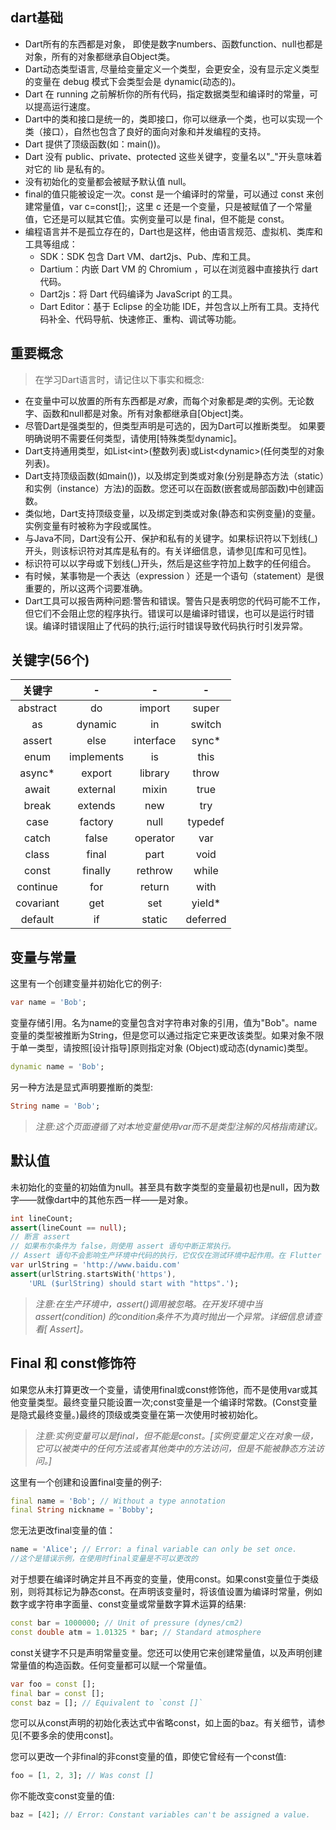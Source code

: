 ## dart基础

- Dart所有的东西都是对象， 即使是数字numbers、函数function、null也都是对象，所有的对象都继承自Object类。
- Dart动态类型语言, 尽量给变量定义一个类型，会更安全，没有显示定义类型的变量在 debug 模式下会类型会是 dynamic(动态的)。
- Dart 在 running 之前解析你的所有代码，指定数据类型和编译时的常量，可以提高运行速度。
- Dart中的类和接口是统一的，类即接口，你可以继承一个类，也可以实现一个类（接口），自然也包含了良好的面向对象和并发编程的支持。
- Dart 提供了顶级函数(如：main())。
- Dart 没有 public、private、protected 这些关键字，变量名以"_"开头意味着对它的 lib 是私有的。
- 没有初始化的变量都会被赋予默认值 null。
- final的值只能被设定一次。const 是一个编译时的常量，可以通过 const 来创建常量值，var c=const[];，这里 c 还是一个变量，只是被赋值了一个常量值，它还是可以赋其它值。实例变量可以是 final，但不能是 const。
- 编程语言并不是孤立存在的，Dart也是这样，他由语言规范、虚拟机、类库和工具等组成：
    - SDK：SDK 包含 Dart VM、dart2js、Pub、库和工具。
    - Dartium：内嵌 Dart VM 的 Chromium ，可以在浏览器中直接执行 dart 代码。
    - Dart2js：将 Dart 代码编译为 JavaScript 的工具。
    - Dart Editor：基于 Eclipse 的全功能 IDE，并包含以上所有工具。支持代码补全、代码导航、快速修正、重构、调试等功能。

## 重要概念

> 在学习Dart语言时，请记住以下事实和概念:

- 在变量中可以放置的所有东西都是*对象*，而每个对象都是*类*的实例。无论数字、函数和null都是对象。所有对象都继承自[Object]类。
- 尽管Dart是强类型的，但类型声明是可选的，因为Dart可以推断类型。 如果要明确说明不需要任何类型，请使用[特殊类型dynamic]。
- Dart支持通用类型，如List\<int\>(整数列表)或List\<dynamic\>(任何类型的对象列表)。
- Dart支持顶级函数(如main())，以及绑定到类或对象(分别是静态方法（static）和实例（instance）方法)的函数。您还可以在函数(嵌套或局部函数)中创建函数。
- 类似地，Dart支持顶级变量，以及绑定到类或对象(静态和实例变量)的变量。实例变量有时被称为字段或属性。
- 与Java不同，Dart没有公开、保护和私有的关键字。如果标识符以下划线(_)开头，则该标识符对其库是私有的。有关详细信息，请参见[库和可见性]。
- 标识符可以以字母或下划线(_)开头，然后是这些字符加上数字的任何组合。
- 有时候，某事物是一个表达（expression ）还是一个语句（statement）是很重要的，所以这两个词要准确。
- Dart工具可以报告两种问题:警告和错误。警告只是表明您的代码可能不工作，但它们不会阻止您的程序执行。错误可以是编译时错误，也可以是运行时错误。编译时错误阻止了代码的执行;运行时错误导致代码执行时引发异常。

## 关键字(56个)

|关键字|-|-|-|
|:----:|:----:|:----:|:----:|
|abstract|do|import|super|
|as|dynamic|in|switch|
|assert|else|interface|sync*|
|enum|implements|is|this|
|async*|export|library|throw|
|await|external|mixin|true|
|break|extends|new|try|
|case|factory|null|typedef|
|catch|false|operator|var|
|class|final|part|void|
|const|finally|rethrow|while|
|continue|for|return|with|
|covariant|get|set|yield*|
|default|if|static|deferred|

## 变量与常量

这里有一个创建变量并初始化它的例子:

```dart
var name = 'Bob';
```

变量存储引用。名为name的变量包含对字符串对象的引用，值为"Bob"。name变量的类型被推断为String，但是您可以通过指定它来更改该类型。如果对象不限于单一类型，请按照[设计指导]原则指定对象 (Object)或动态(dynamic)类型。

```dart
dynamic name = 'Bob';
```

另一种方法是显式声明要推断的类型:

```dart
String name = 'Bob';
```

> _注意:这个页面遵循了对本地变量使用var而不是类型注解的风格指南建议。_

## 默认值

未初始化的变量的初始值为null。甚至具有数字类型的变量最初也是null，因为数字——就像dart中的其他东西一样——是对象。

```dart
int lineCount;
assert(lineCount == null);
// 断言 assert
// 如果布尔条件为 false，则使用 assert 语句中断正常执行。
// Assert 语句不会影响生产环境中代码的执行，它仅仅在测试环境中起作用。在 Flutter 的调试模式下可以使用 assert
var urlString = 'http://www.baidu.com'
assert(urlString.startsWith('https'),
    'URL ($urlString) should start with "https".');
```

> _注意:在生产环境中，assert()调用被忽略。在开发环境中当assert(condition) 的condition条件不为真时抛出一个异常。详细信息请查看[ Assert]。_

## Final 和 const修饰符

如果您从未打算更改一个变量，请使用final或const修饰他，而不是使用var或其他变量类型。最终变量只能设置一次;const变量是一个编译时常数。(Const变量是隐式最终变量。)最终的顶级或类变量在第一次使用时被初始化。

> _注意:实例变量可以是final，但不能是const。\[*实例变量定义在对象一级，它可以被类中的任何方法或者其他类中的方法访问，但是不能被静态方法访问。*\]_

这里有一个创建和设置final变量的例子:

```dart
final name = 'Bob'; // Without a type annotation
final String nickname = 'Bobby';
```

您无法更改final变量的值：

```dart
name = 'Alice'; // Error: a final variable can only be set once.
//这个是错误示例，在使用时final变量是不可以更改的
```

对于想要在编译时确定并且不再变的变量，使用const。如果const变量位于类级别，则将其标记为静态const。在声明该变量时，将该值设置为编译时常量，例如数字或字符串字面量、const变量或常量数字算术运算的结果:

```dart
const bar = 1000000; // Unit of pressure (dynes/cm2)
const double atm = 1.01325 * bar; // Standard atmosphere
```

const关键字不只是声明常量变量。您还可以使用它来创建常量值，以及声明创建常量值的构造函数。任何变量都可以赋一个常量值。

```dart
var foo = const [];
final bar = const [];
const baz = []; // Equivalent to `const []`
```

您可以从const声明的初始化表达式中省略const，如上面的baz。有关细节，请参见\[不要多余的使用const\]。

您可以更改一个非final的非const变量的值，即使它曾经有一个const值:

```dart
foo = [1, 2, 3]; // Was const []
```

你不能改变const变量的值:

```dart
baz = [42]; // Error: Constant variables can't be assigned a value.
```

<ClientOnly>
  <global-reward-index />
</ClientOnly>
